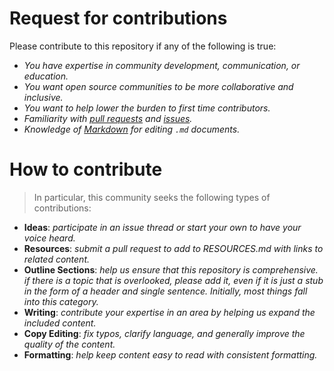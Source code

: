 # Request for contributions

Please contribute to this repository if any of the following is true:
- *You have expertise in community development, communication, or education.*
- *You want open source communities to be more collaborative and inclusive.*
- *You want to help lower the burden to first time contributors.*
- *Familiarity with [pull requests](https://help.github.com/articles/using-pull-requests) and [issues](https://guides.github.com/features/issues/).*
- *Knowledge of [Markdown](https://help.github.com/articles/markdown-basics/) for editing `.md` documents.*


# How to contribute

> In particular, this community seeks the following types of contributions:

- **Ideas**: *participate in an issue thread or start your own to have your voice
heard.*
- **Resources**: *submit a pull request to add to RESOURCES.md with links to related content.*
- **Outline Sections**: *help us ensure that this repository is comprehensive. if
there is a topic that is overlooked, please add it, even if it is just a stub
in the form of a header and single sentence. Initially, most things fall into
this category.*
- **Writing**: *contribute your expertise in an area by helping us expand the included
content.*
- **Copy Editing**: *fix typos, clarify language, and generally improve the quality
of the content.*
- **Formatting**: *help keep content easy to read with consistent formatting.*
